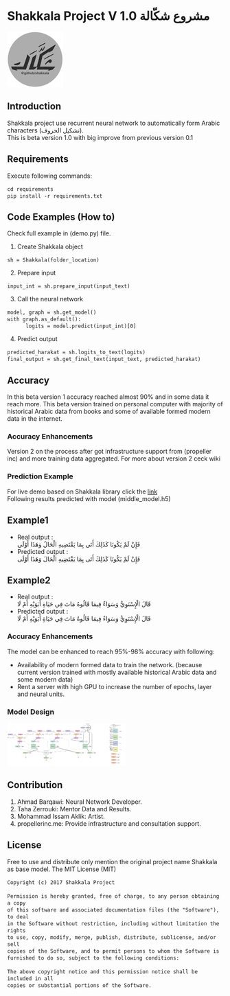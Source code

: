 # Shakkala Project V 1.0 مشروع شكّالة

<img src="images/shakkala.png" alt="Model" height="130" width="130"/>

## Introduction
Shakkala project use recurrent neural network to automatically form Arabic characters (تشكيل الحروف).<br/>
This is beta version 1.0 with big improve from previous version 0.1

## Requirements
Execute following commands:<br/>
```
cd requirements
pip install -r requirements.txt
```

## Code Examples (How to)
Check full example in (demo.py) file.<br/>

1. Create Shakkala object
```
sh = Shakkala(folder_location)
```
2. Prepare input
```
input_int = sh.prepare_input(input_text)
```
3. Call the neural network
```
model, graph = sh.get_model()
with graph.as_default():
      logits = model.predict(input_int)[0]
```
4. Predict output
```
predicted_harakat = sh.logits_to_text(logits)
final_output = sh.get_final_text(input_text, predicted_harakat)
```

## Accuracy
In this beta version 1 accuracy reached almost 90% and in some data it reach more.
This beta version trained on personal computer with majority of historical Arabic data from books and some of available formed modern data in the internet.

### Accuracy Enhancements
Version 2 on the process after got infrastructure support from (propeller inc) and more training data aggregated. For more about version 2 ceck wiki


### Prediction Example
For live demo based on Shakkala library click the [link](http://ahmadai.com/shakkala/) <br/>
Following results predicted with model (middle_model.h5)
## Example1
- Real output :<br/>
فَإِنْ لَمْ يَكُونَا كَذَلِكَ أَتَى بِمَا يَقْتَضِيهِ الْحَالُ وَهَذَا أَوْلَى
- Predicted output :<br/>
فَإِنْ لَمْ يَكُونَا كَذَلِكَ أَتَى بِمَا يَقْتَضِيهِ الْحَالَ وَهَذَا أَوْلَى

## Example2
- Real output :<br/>
قَالَ الْإِسْنَوِيُّ  وَسَوَاءٌ فِيمَا قَالُوهُ مَاتَ فِي حَيَاةِ أَبَوَيْهِ أَمْ لَا
- Predicted output :<br/>
قَالَ الْإِسْنَوِيُّ  وَسَوَاءٌ فِيمَا قَالُوهُ مَاتَ فِي حَيَاةِ أَبَوَيْهِ أَمْ لَا


### Accuracy Enhancements  
The model can be enhanced to reach 95%-98% accuracy with following:<br/>
- Availability of modern formed data to train the network. (because current version trained with mostly available historical Arabic data and some modern data)
- Rent a server with high GPU to increase the number of epochs, layer and neural units.

### Model Design
<img src="images/mode_design.png" alt="Model" style="height: 100px;"/>

## Contribution
1. Ahmad Barqawi: Neural Network Developer.<br/>
2. Taha Zerrouki: Mentor Data and Results.<br/>
3. Mohammad Issam Aklik: Artist.<br/>
4. propellerinc.me: Provide infrastructure and consultation support.

License
-------
Free to use and distribute only mention the original project name Shakkala as base model.
    The MIT License (MIT)

    Copyright (c) 2017 Shakkala Project

    Permission is hereby granted, free of charge, to any person obtaining a copy
    of this software and associated documentation files (the "Software"), to deal
    in the Software without restriction, including without limitation the rights
    to use, copy, modify, merge, publish, distribute, sublicense, and/or sell
    copies of the Software, and to permit persons to whom the Software is
    furnished to do so, subject to the following conditions:

    The above copyright notice and this permission notice shall be included in all
    copies or substantial portions of the Software.
